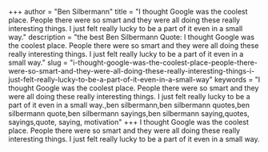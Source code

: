 +++
author = "Ben Silbermann"
title = "I thought Google was the coolest place. People there were so smart and they were all doing these really interesting things. I just felt really lucky to be a part of it even in a small way."
description = "the best Ben Silbermann Quote: I thought Google was the coolest place. People there were so smart and they were all doing these really interesting things. I just felt really lucky to be a part of it even in a small way."
slug = "i-thought-google-was-the-coolest-place-people-there-were-so-smart-and-they-were-all-doing-these-really-interesting-things-i-just-felt-really-lucky-to-be-a-part-of-it-even-in-a-small-way"
keywords = "I thought Google was the coolest place. People there were so smart and they were all doing these really interesting things. I just felt really lucky to be a part of it even in a small way.,ben silbermann,ben silbermann quotes,ben silbermann quote,ben silbermann sayings,ben silbermann saying,quotes, sayings,quote, saying, motivation"
+++
I thought Google was the coolest place. People there were so smart and they were all doing these really interesting things. I just felt really lucky to be a part of it even in a small way.
